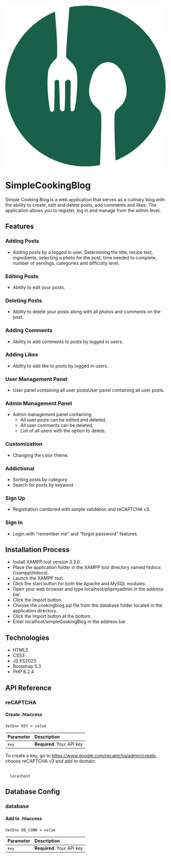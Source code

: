 ![Logo](images/path13547.svg)



# SimpleCookingBlog 



Simple Cooking Blog is a web application that serves as a culinary blog with the ability to create, edit and delete posts, add comments and likes. The application allows you to register, log in and manage from the admin level.

## Features 

### Adding Posts
- Adding posts by a logged in user. Determining the title, recipe text, ingredients, selecting a photo for the post, time needed to complete, number of servings, categories and difficulty level.

### Editing Posts
- Ability to edit your posts.

### Deleting Posts
- Ability to delete your posts along with all photos and comments on the post.

### Adding Comments
- Ability to add comments to posts by logged in users.

### Adding Likes
- Ability to add like to posts by logged in users.

### User Management Panel
- User panel containing all user postsUser panel containing all user posts.

### Admin Management Panel
- Admin management panel containing:
  - All user posts can be edited and deleted,
  - All user comments can be deleted,
  - List of all users with the option to delete.

### Customization
- Changing the color theme.

### Addictional
- Sorting posts by category
- Search for posts by keyword

### Sign Up
- Registration combined with simple validation and reCAPTCHA v3.

### Sign In
- Login with "remember me" and "forgot password" features.

## Installation Process

- Install XAMPP tool version 3.3.0.
- Place the application folder in the XAMPP tool directory named htdocs (\xampp\htdocs).
- Launch the XAMPP tool.
- Click the start button for both the Apache and MySQL modules.
- Open your web browser and type localhost/phpmyadmin in the address bar.
- Click the Import button.
- Choose the cookingblog.sql file from the database folder located in the application directory.
- Click the Import button at the bottom.
- Enter localhost/simpleCookingBlog in the address bar.

## Technologies

- HTML5
- CSS3
- JS ES2023
- Bootstrap 5.3
- PHP 8.2.4

## API Reference

### reCAPTCHA
#### Create .htaccess

``````htaccess
SetEnv KEY = value
``````


| Parameter | Description                |
| :-------- | :------------------------- |
| `key`     | **Required**. Your API key |

To create a key, go to https://www.google.com/recaptcha/admin/create, choose reCAPTCHA v3 and add to domain:

```

  localhost

```

## Database Config

### database 
#### Add to .htaccess

``````htaccess
SetEnv DB_CONN = value
``````


| Parameter | Description                |
| :-------- | :------------------------- |
| `key`     | **Required**. Your API key |
